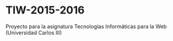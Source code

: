 # TIW-2015-2016
Proyecto para la asignatura Tecnologías Informáticas para la Web (Universidad Carlos III)
